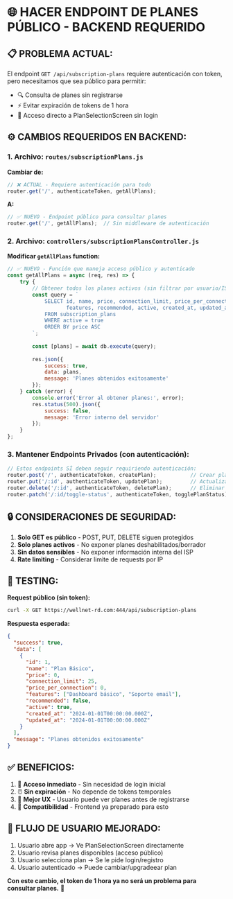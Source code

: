 # 🌐 HACER ENDPOINT DE PLANES PÚBLICO - BACKEND REQUERIDO

## 📋 **PROBLEMA ACTUAL:**

El endpoint `GET /api/subscription-plans` requiere autenticación con token, pero necesitamos que sea público para permitir:
- 🔍 Consulta de planes sin registrarse
- ⚡ Evitar expiración de tokens de 1 hora
- 🎯 Acceso directo a PlanSelectionScreen sin login

## ⚙️ **CAMBIOS REQUERIDOS EN BACKEND:**

### **1. Archivo: `routes/subscriptionPlans.js`**

**Cambiar de:**
```javascript
// ❌ ACTUAL - Requiere autenticación para todo
router.get('/', authenticateToken, getAllPlans);
```

**A:**
```javascript
// ✅ NUEVO - Endpoint público para consultar planes
router.get('/', getAllPlans);  // Sin middleware de autenticación
```

### **2. Archivo: `controllers/subscriptionPlansController.js`**

**Modificar `getAllPlans` function:**
```javascript
// ✅ NUEVO - Función que maneja acceso público y autenticado
const getAllPlans = async (req, res) => {
    try {
        // Obtener todos los planes activos (sin filtrar por usuario/ISP)
        const query = `
            SELECT id, name, price, connection_limit, price_per_connection, 
                   features, recommended, active, created_at, updated_at
            FROM subscription_plans 
            WHERE active = true
            ORDER BY price ASC
        `;
        
        const [plans] = await db.execute(query);
        
        res.json({
            success: true,
            data: plans,
            message: 'Planes obtenidos exitosamente'
        });
    } catch (error) {
        console.error('Error al obtener planes:', error);
        res.status(500).json({
            success: false,
            message: 'Error interno del servidor'
        });
    }
};
```

### **3. Mantener Endpoints Privados (con autenticación):**

```javascript
// Estos endpoints SÍ deben seguir requiriendo autenticación:
router.post('/', authenticateToken, createPlan);           // Crear plan
router.put('/:id', authenticateToken, updatePlan);         // Actualizar plan  
router.delete('/:id', authenticateToken, deletePlan);      // Eliminar plan
router.patch('/:id/toggle-status', authenticateToken, togglePlanStatus); // Cambiar estado
```

## 🔒 **CONSIDERACIONES DE SEGURIDAD:**

1. **Solo GET es público** - POST, PUT, DELETE siguen protegidos
2. **Solo planes activos** - No exponer planes deshabilitados/borrador
3. **Sin datos sensibles** - No exponer información interna del ISP
4. **Rate limiting** - Considerar limite de requests por IP

## 🧪 **TESTING:**

**Request público (sin token):**
```bash
curl -X GET https://wellnet-rd.com:444/api/subscription-plans
```

**Respuesta esperada:**
```json
{
  "success": true,
  "data": [
    {
      "id": 1,
      "name": "Plan Básico",
      "price": 0,
      "connection_limit": 25,
      "price_per_connection": 0,
      "features": ["Dashboard básico", "Soporte email"],
      "recommended": false,
      "active": true,
      "created_at": "2024-01-01T00:00:00.000Z",
      "updated_at": "2024-01-01T00:00:00.000Z"
    }
  ],
  "message": "Planes obtenidos exitosamente"
}
```

## ✅ **BENEFICIOS:**

1. 🚀 **Acceso inmediato** - Sin necesidad de login inicial
2. ⏰ **Sin expiración** - No depende de tokens temporales  
3. 📱 **Mejor UX** - Usuario puede ver planes antes de registrarse
4. 🔄 **Compatibilidad** - Frontend ya preparado para esto

## 🎯 **FLUJO DE USUARIO MEJORADO:**

1. Usuario abre app → Ve PlanSelectionScreen directamente
2. Usuario revisa planes disponibles (acceso público)
3. Usuario selecciona plan → Se le pide login/registro
4. Usuario autenticado → Puede cambiar/upgradeear plan

**Con este cambio, el token de 1 hora ya no será un problema para consultar planes.** 🎉